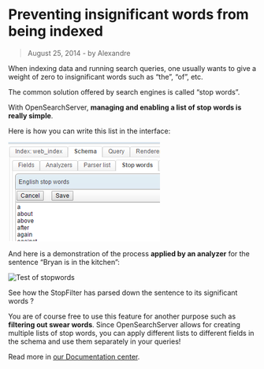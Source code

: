 # Preventing insignificant words from being indexed

> August 25, 2014 - by Alexandre

When indexing data and running search queries, one usually wants to give a weight of zero to insignificant words such as “the”, “of”, etc.

The common solution offered by search engines is called “stop words”.

With OpenSearchServer, **managing and enabling a list of stop words is really simple**.

Here is how you can write this list in the interface:

![Stopwords](../images/stopwords.png)

And here is a demonstration of the process **applied by an analyzer** for the sentence “Bryan is in the kitchen”:

![Test of stopwords](stopwords_analyzer.png)

See how the StopFilter has parsed down the sentence to its significant words ?

You are of course free to use this feature for another purpose such as **filtering out swear words**. Since OpenSearchServer allows for creating multiple lists of stop words, you can apply different lists to different fields in the schema and use them separately in your queries!

Read more in [our Documentation center](http://www.opensearchserver.com/documentation/faq/indexing/how_to_set_up_stop_words.md).